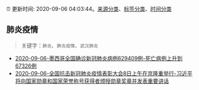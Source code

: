 :alarm_clock: 更新时间: 2020-09-06 04:03:44。[来源分类](../README.md)、[标签分类](../TAGS.md)、[时间分类](../TIMELINE.md)

## 肺炎疫情


> 关键字：`肺炎`、`肺炎疫情`、`武汉肺炎`



- [2020-09-06-墨西哥全国确诊新冠肺炎病例629409例-死亡病例上升到67326例](http://app.cctv.com/special/cportal/detail/arti/index.html?id=Arti1jOXe7mc44Yk58KfclOB200906&isfromapp=1) 
- [2020-09-06-全国抗击新冠肺炎疫情表彰大会8日上午在京隆重举行-习近平将向国家勋章和国家荣誉称号获得者颁授勋章奖章并发表重要讲话](http://app.cctv.com/special/cportal/detail/arti/index.html?id=ArtiBmqx9OYyPdI2k25V6ahr200906&isfromapp=1) 
